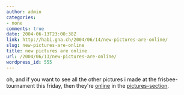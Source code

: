 ```yaml
---
author: admin
categories:
- none
comments: true
date: 2004-06-13T23:00:38Z
link: http://habi.gna.ch/2004/06/14/new-pictures-are-online/
slug: new-pictures-are-online
title: new pictures are online
url: /2004/06/13/new-pictures-are-online/
wordpress_id: 555
---
```


oh, and if you want to see all the other pictures i made at the frisbee-tournament this friday, then they're [online](http://habi.gna.ch/pics/Frisbeeturnier/) in the [pictures-section](http://habi.gna.ch/pics/).
